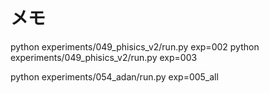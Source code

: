 # メモ

python experiments/049_phisics_v2/run.py exp=002
python experiments/049_phisics_v2/run.py exp=003

python experiments/054_adan/run.py exp=005_all
